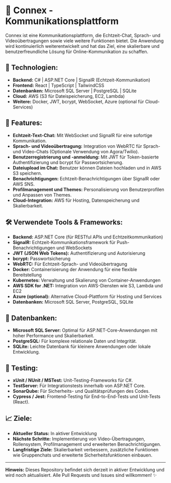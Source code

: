 # 🚀 Connex - Kommunikationsplattform  

Connex ist eine Kommunikationsplattform, die Echtzeit-Chat, Sprach- und Videoübertragungen sowie viele weitere Funktionen bietet. Die Anwendung wird kontinuierlich weiterentwickelt und hat das Ziel, eine skalierbare und benutzerfreundliche Lösung für Online-Kommunikation zu schaffen.  

## 🔧 **Technologien:**  
- **Backend:** C# | ASP.NET Core | SignalR (Echtzeit-Kommunikation)  
- **Frontend:** React | TypeScript | TailwindCSS  
- **Datenbanken:** Microsoft SQL Server | PostgreSQL | SQLite  
- **Cloud:** AWS (S3 für Dateispeicherung, EC2, Lambda)  
- **Weitere:** Docker, JWT, bcrypt, WebSocket, Azure (optional für Cloud-Services)  

## 📂 **Features:**  
- **Echtzeit-Text-Chat:** Mit WebSocket und SignalR für eine sofortige Kommunikation.  
- **Sprach- und Videoübertragung:** Integration von WebRTC für Sprach- und Video-Chats (Optionale Verwendung von Agora/Twilio).  
- **Benutzerregistrierung und -anmeldung:** Mit JWT für Token-basierte Authentifizierung und bcrypt für Passwortsicherung.  
- **Dateiupload im Chat:** Benutzer können Dateien hochladen und in AWS S3 speichern.  
- **Benachrichtigungen:** Echtzeit-Benachrichtigungen über SignalR oder AWS SNS.  
- **Profilmanagement und Themes:** Personalisierung von Benutzerprofilen und Anpassen von Themes.  
- **Cloud-Integration:** AWS für Hosting, Datenspeicherung und Skalierbarkeit.  

## 🛠 **Verwendete Tools & Frameworks:**  
- **Backend:** ASP.NET Core (für RESTful APIs und Echtzeitkommunikation)  
- **SignalR:** Echtzeit-Kommunikationsframework für Push-Benachrichtigungen und WebSockets  
- **JWT (JSON Web Tokens):** Authentifizierung und Autorisierung  
- **bcrypt:** Passwortsicherung  
- **WebRTC:** Für Echtzeit-Sprach- und Videoübertragung  
- **Docker:** Containerisierung der Anwendung für eine flexible Bereitstellung  
- **Kubernetes:** Verwaltung und Skalierung von Container-Anwendungen  
- **AWS SDK for .NET:** Integration von AWS-Diensten wie S3, Lambda und EC2  
- **Azure (optional):** Alternative Cloud-Plattform für Hosting und Services  
- **Datenbanken:** Microsoft SQL Server, PostgreSQL, SQLite  

## 📝 **Datenbanken:**  
- **Microsoft SQL Server:** Optimal für ASP.NET-Core-Anwendungen mit hoher Performance und Skalierbarkeit.  
- **PostgreSQL:** Für komplexe relationale Daten und Integrität.  
- **SQLite:** Leichte Datenbank für kleinere Anwendungen oder lokale Entwicklung.  

## 🧪 **Testing:**  
- **xUnit / NUnit / MSTest:** Unit-Testing-Frameworks für C#.  
- **TestServer:** Für Integrationstests innerhalb von ASP.NET Core.  
- **SonarQube:** Für Sicherheits- und Qualitätsprüfungen des Codes.  
- **Cypress / Jest:** Frontend-Testing für End-to-End-Tests und Unit-Tests (React).  

## 📈 **Ziele:**  
- **Aktueller Status:** In aktiver Entwicklung  
- **Nächste Schritte:** Implementierung von Video-Übertragungen, Rollensystem, Profilmanagement und erweiterten Benachrichtigungen.  
- **Langfristige Ziele:** Skalierbarkeit verbessern, zusätzliche Funktionen wie Gruppenchats und erweiterte Sicherheitsfunktionen einbauen.  

---

**Hinweis:** Dieses Repository befindet sich derzeit in aktiver Entwicklung und wird noch aktualisiert. Alle Pull Requests und Issues sind willkommen! ✨  


